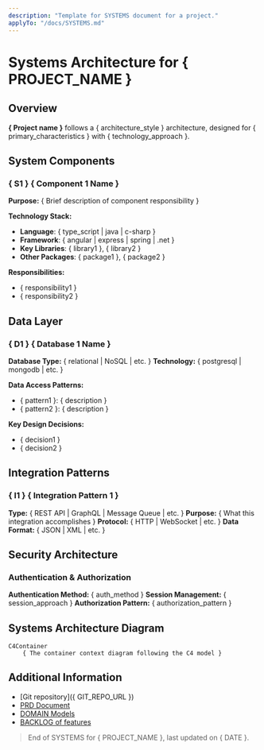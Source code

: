 ```yaml
---
description: "Template for SYSTEMS document for a project."
applyTo: "/docs/SYSTEMS.md"
---
```


# Systems Architecture for { PROJECT_NAME }

## Overview

**{ Project name }** follows a { architecture_style } architecture, designed for { primary_characteristics } with { technology_approach }.

## System Components

### { S1 } { Component 1 Name }

**Purpose:** { Brief description of component responsibility }

**Technology Stack:**

- **Language**: { type_script | java | c-sharp }
- **Framework**: { angular | express | spring | .net }
- **Key Libraries**: { library1 }, { library2 }
- **Other Packages**: { package1 }, { package2 }

**Responsibilities:**

- { responsibility1 }
- { responsibility2 }

## Data Layer

### { D1 } { Database 1 Name }

**Database Type:** { relational | NoSQL | etc. }
**Technology:** { postgresql | mongodb | etc. }

**Data Access Patterns:**

- { pattern1 }: { description }
- { pattern2 }: { description }

**Key Design Decisions:**

- { decision1 }
- { decision2 }

## Integration Patterns

### { I1 } { Integration Pattern 1 }

**Type:** { REST API | GraphQL | Message Queue | etc. }
**Purpose:** { What this integration accomplishes }
**Protocol:** { HTTP | WebSocket | etc. }
**Data Format:** { JSON | XML | etc. }

## Security Architecture

### Authentication & Authorization

**Authentication Method:** { auth_method }
**Session Management:** { session_approach }
**Authorization Pattern:** { authorization_pattern }

## Systems Architecture Diagram

```mermaid
C4Container
    { The container context diagram following the C4 model }
```

## Additional Information

<!-- Add any additional technical information -->

- [Git repository]({ GIT_REPO_URL })
- [PRD Document](./PRD.md)
- [DOMAIN Models](./DOMAIN.md)
- [BACKLOG of features](./BACKLOG.md)

> End of SYSTEMS for { PROJECT_NAME }, last updated on { DATE }.
